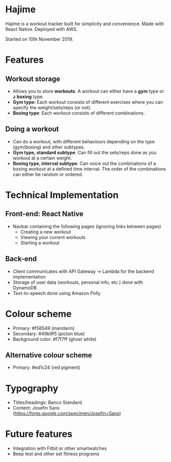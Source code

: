 # Hajime
Hajime is a workout tracker built for simplicity and convenience. Made with React Native. Deployed with AWS.

Started on 10th November 2019.

# Features
## Workout storage
- Allows you to store **workouts**. A workout can either have a **gym** type or a **boxing** type.
- **Gym type:** Each workout consists of different exercises where you can specify the weight/sets/reps (or not).
- **Boxing type**: Each workout consists of different combinations.

## Doing a workout
- Can do a workout, with different behaviours depending on the type (gym/boxing) and other subtypes.
- **Gym type, standard subtype**: Can fill out the sets/reps done as you workout at a certain weight.
- **Boxing type, interval subtype**: Can voice out the combinations of a boxing workout at a defined time interval. The order of the combinations can either be random or ordered.

# Technical Implementation
## Front-end: React Native
- Navbar containing the following pages (ignoring links between pages)
  - Creating a new workout
  - Viewing your current workouts
  - Starting a workout 
  

## Back-end
- Client communicates with API Gateway -> Lambda for the backend implementation
- Storage of user data (workouts, personal info, etc.) done with DynamoDB
- Text-to-speech done using Amazon Polly

# Colour scheme
- Primary: #f58549 (mandarin)
- Secondary: #49b9f5 (picton blue)
- Background color: #f7f7ff (ghost white)

## Alternative colour scheme
- Primary: #ed1c24 (red pigment)

# Typography
- Titles/headings: Banco Standard 
- Content: Josefin Sans (https://fonts.google.com/specimen/Josefin+Sans)

# Future features
- Integration with Fitbit or other smartwatches
- Beep test and other set fitness programs
